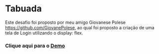 # Tabuada
Este desafio foi proposto por meu amigo Giovanese Polese https://github.com/GiovanePolese, ao qual foi proposto a criação de uma tela de Login utilizando o display: flex.

### Clique aqui para o [Demo](https://endrich-machado.github.io/DesafioLogin/)
